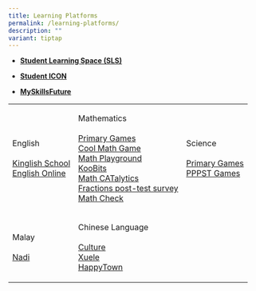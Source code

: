 ```yaml
---
title: Learning Platforms
permalink: /learning-platforms/
description: ""
variant: tiptap
---
```

<ul data-tight="true" class="tight">
<li>
<p><strong><a href="https://vle.learning.moe.edu.sg/login" rel="noopener noreferrer nofollow" target="_blank">Student Learning Space (SLS)</a></strong>
</p>
</li>
<li>
<p><strong><a href="https://workspace.google.com/dashboard" rel="noopener noreferrer nofollow" target="_blank">Student ICON</a></strong>
</p>
</li>
<li>
<p><strong><a href="https://www.myskillsfuture.gov.sg/content/student/en/primary.html" rel="noopener noreferrer nofollow" target="_blank">MySkillsFuture</a></strong>
</p>
<p></p>
</li>
</ul>
<table style="minWidth: 75px">
<colgroup>
<col>
<col>
<col>
</colgroup>
<tbody>
<tr>
<td rowspan="1" colspan="1">
<p>English
<br>
<br><a href="http://www.kinglishschool.com/game_eng.htm" rel="noopener noreferrer nofollow" target="_blank">Kinglish School</a>
<br><a href="http://www.english-online.org.uk/games/gamezone2.htm" rel="noopener noreferrer nofollow" target="_blank">English Online</a>
</p>
</td>
<td rowspan="1" colspan="1">
<p>Mathematics
<br>
<br><a href="http://www.primarygames.com/math.htm" rel="noopener noreferrer nofollow" target="_blank">Primary Games</a>
<br><a href="http://www.coolmath-games.com/" rel="noopener noreferrer nofollow" target="_blank">Cool Math Game</a>
<br><a href="http://www.mathplayground.com/math-html" rel="noopener noreferrer nofollow" target="_blank">Math Playground</a>
<br><a href="https://member.koobits.com/?utm_source=web_nav&amp;utm_medium=btn&amp;utm_campaign=k21web&amp;utm_content=login" rel="noopener noreferrer nofollow" target="_blank">KooBits</a>
<br><a href="https://seab.assess.ai/" rel="noopener noreferrer nofollow" target="_blank">Math CATalytics</a>
<br><a href="https://go.gov.sg/p6cat2024" rel="noopener noreferrer nofollow" target="_blank">Fractions post-test survey</a>
<br><a href="https://seab.assess.ai" rel="noopener noreferrer nofollow" target="_blank">Math Check</a>
</p>
<p></p>
</td>
<td rowspan="1" colspan="1">
<p>Science
<br>
<br><a href="http://www.primarygames.com/science.htm" rel="noopener noreferrer nofollow" target="_blank">Primary Games</a>
<br><a href="http://games.pppst.com/science.html" rel="noopener noreferrer nofollow" target="_blank">PPPST Games</a>
</p>
</td>
</tr>
<tr>
<td rowspan="1" colspan="1">
<p>Malay
<br>
<br><a href="http://nadi.edumall.sg/nadi/slot/u100/index.htm" rel="noopener noreferrer nofollow" target="_blank">Nadi</a>
</p>
</td>
<td rowspan="1" colspan="1">
<p>Chinese Language
<br>
<br><a href="http://cultureb.edumall.sg/" rel="noopener noreferrer nofollow" target="_blank">Culture</a>
<br><a href="https://www.mtl.moe.edu.sg/xuele/MOE_web/main.html" rel="noopener noreferrer nofollow" target="_blank">Xuele</a>
<br><a href="http://www.xuele.edumall.sg/" rel="noopener noreferrer nofollow" target="_blank">HappyTown</a>
</p>
</td>
<td rowspan="1" colspan="1">
<p></p>
</td>
</tr>
</tbody>
</table>
<p></p>